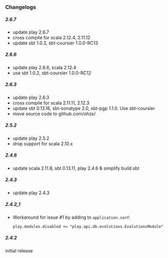 ### Changelogs

##### 2.6.7
+ update play 2.6.7
+ cross compile for scala 2.12.4, 2.11.12
+ update sbt 1.0.3, sbt-coursier 1.0.0-RC13

##### 2.6.6
+ update play 2.6.6, scala 2.12.4
+ use sbt 1.0.2, sbt-coursier 1.0.0-RC12

##### 2.6.3
+ update play 2.6.3
+ cross compile for scala 2.11.11, 2.12.3
+ update sbt 0.13.16, sbt-sonatype 2.0, sbt-pgp 1.1.0. Use sbt-coursier
+ move source code to github.com/ohze/

##### 2.5.2
+ update play 2.5.2
+ drop support for scala 2.10.x

##### 2.4.6
+ update scala 2.11.8, sbt 0.13.11, play 2.4.6 & simplify build.sbt

##### 2.4.3
+ update play 2.4.3

##### 2.4.2_1
+ Workaround for issue #1 by adding to `application.conf`:

  ```
  play.modules.disabled += "play.api.db.evolutions.EvolutionsModule"
  ```

##### 2.4.2
initial release
